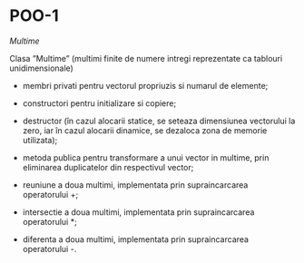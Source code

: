 # POO-1
*Multime*

 Clasa ”Multime” (multimi finite de numere intregi reprezentate ca tablouri unidimensionale)

  - membri privati pentru vectorul propriuzis si numarul de elemente;

  - constructori pentru initializare si copiere;

  - destructor (în cazul alocarii statice, se seteaza dimensiunea vectorului la zero,
iar în cazul alocarii dinamice, se dezaloca zona de memorie utilizata);

  - metoda publica pentru transformare a unui vector in multime, prin eliminarea duplicatelor din respectivul vector;

  - reuniune a doua multimi, implementata prin supraincarcarea operatorului +;

  - intersectie a doua multimi, implementata prin supraincarcarea operatorului *;

  - diferenta a doua multimi, implementata prin supraincarcarea operatorului -.
